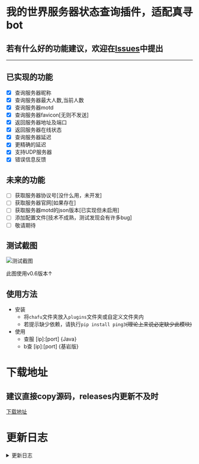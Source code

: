 # 我的世界服务器状态查询插件，适配真寻bot
## 若有什么好的功能建议，欢迎在[Issues](https://github.com/YiRanEL/zhenxun_chafu_Minecraft/issues)中提出
***
## 已实现的功能

- [x] 查询服务器昵称
- [x] 查询服务器最大人数,当前人数
- [x] 查询服务器motd
- [x] 查询服务器favicon[无则不发送]
- [x] 返回服务器地址及端口
- [x] 返回服务器在线状态
- [x] 查询服务器延迟
- [x] 更精确的延迟
- [x] 支持UDP服务器
- [x] 错误信息反馈

## 未来的功能

- [ ] 获取服务器协议号[没什么用，未开发]
- [ ] 获取服务器官网[如果存在]
- [ ] 获取服务器motd的json版本[已实现但未启用]
- [ ] 添加配置文件[技术不成熟，测试发现会有许多bug]
- [ ] 敬请期待

## 测试截图

![测试截图](https://user-images.githubusercontent.com/104612722/201504468-d9b96fdf-fca2-4200-b740-51acfc6dff4c.jpg)

此图使用v0.6版本↑
<!--图片地址：https://user-images.githubusercontent.com/104612722/201504468-d9b96fdf-fca2-4200-b740-51acfc6dff4c.jpg-->

## 使用方法
- 安装
  - 将`chafu`文件夹放入`plugins`文件夹或自定义文件夹内
  - 若提示缺少依赖，请执行`pip install ping3`~~(理论上来说必定缺少此模块)~~
- 使用
  - 查服 [ip]:[port]  {Java}
  - b查 [ip]:[port]    {基岩版}

# 下载地址

## 建议直接copy源码，releases内更新不及时
[下载地址](https://github.com/YiRanEL/zhenxun_chafu_Minecraft/releases)

# 更新日志
<details>
<summary>更新日志</summary>

## 2022/11/13
### v0.6-plus
README文件重编写

支持发送错误信息

支持查询UDP协议服务器
### v0.6[beta内部测试]
添加了配置文件[下一版本已删除]

支持切换消息发送模式[下一版本已删除]

支持查询UDP服务器,但命令冲突[下一版本已修复]
## 2022/11/12
### v0.5
README文件重编写

整理了代码

更精确的服务器延迟[使用ping服务]
## 2022/11/09
### v0.4-fix[releases中第一个版本]
重命名文件[错误的文件名]
### v0.4
修复favicon不存在造成的消息发送失败问题
### v0.3
编写readme文件

支持发送favicon

更灵敏的触发
## 2022/10/31
### vfix-0.2
更新usage
## 2022/10/25
### v0.1[标签new,初版本]
支持发送服务器各个信息(favicon除外)

支持发送延迟[实际上是api处理响应时间，不精确]

</details>

